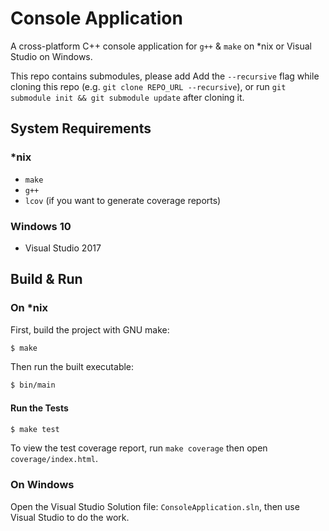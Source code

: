 # Console Application

A cross-platform C++ console application for `g++` & `make` on \*nix or Visual Studio on Windows.

This repo contains submodules, please add Add the `--recursive` flag while cloning this repo (e.g. `git clone REPO_URL --recursive`), or run `git submodule init && git submodule update` after cloning it.


## System Requirements

### \*nix

- `make`
- `g++`
- `lcov` (if you want to generate coverage reports)

### Windows 10

- Visual Studio 2017


## Build & Run

### On \*nix

First, build the project with GNU make:

```bash
$ make
```

Then run the built executable:

```bash
$ bin/main
```

#### Run the Tests

```bash
$ make test
```

To view the test coverage report, run `make coverage` then open `coverage/index.html`.

### On Windows

Open the Visual Studio Solution file: `ConsoleApplication.sln`, then use Visual Studio to do the work.
